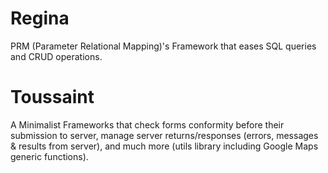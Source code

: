 # Regina
PRM (Parameter Relational Mapping)'s Framework that eases SQL queries and CRUD operations. 

# Toussaint
A Minimalist Frameworks that check forms conformity before their submission to server, 
manage server returns/responses (errors, messages & results from server), and much more 
(utils library including Google Maps generic functions).   